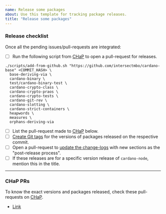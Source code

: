 ```yaml
---
name: Release some packages
about: Use this template for tracking package releases.
title: "Release some packages"
---
```


### Release checklist

Once all the pending issues/pull-requests are integrated:

- [ ] Run the following script from [CHaP](https://github.com/IntersectMBO/cardano-haskell-packages) to open a pull-request for releases.
```shellsession
./scripts/add-from-github.sh "https://github.com/intersectmbo/cardano-base" <COMMIT_HASH> \
  base-deriving-via \
  cardano-binary \
  test/cardano-binary-test \
  cardano-crypto-class \
  cardano-crypto-praos \
  cardano-crypto-tests \
  cardano-git-rev \
  cardano-slotting \
  cardano-strict-containers \
  heapwords \
  measures \
  orphans-deriving-via
```
- [ ] List the pull-request made to [CHaP](https://github.com/IntersectMBO/cardano-haskell-packages) below.
- [ ] [Create Git tags](https://github.com/IntersectMBO/cardano-base/blob/master/RELEASING.md#release-to-chap) for the versions of packages released on the respective commit.
- [ ] Open a pull-request to [update the change-logs](https://github.com/IntersectMBO/cardano-ledger/blob/master/RELEASING.md#release-to-chap) with new sections as the "post-release process".
- [ ] If these releases are for a specific version release of `cardano-node`, mention this in the title.

-----

### CHaP PRs

To know the exact versions and packages released, check these pull-requests on [CHaP](https://github.com/IntersectMBO/cardano-haskell-packages). 

- [Link](#)
